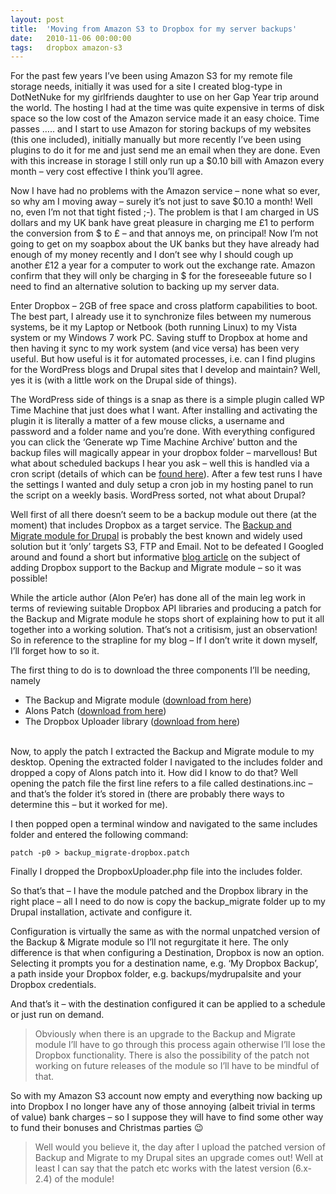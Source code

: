 ```yaml
---
layout: post
title:  'Moving from Amazon S3 to Dropbox for my server backups'
date:   2010-11-06 00:00:00
tags:   dropbox amazon-s3
---
```

For the past few years I’ve been using Amazon S3 for my remote file storage needs, initially it was used for a site I created blog-type in DotNetNuke for my girlfriends daughter to use on her Gap Year trip around the world. The hosting I had at the time was quite expensive in terms of disk space so the low cost of the Amazon service made it an easy choice.
Time passes ….. and I start to use Amazon for storing backups of my websites (this one included), initially manually but more recently I’ve been using plugins to do it for me and just send me an email when they are done. Even with this increase in storage I still only run up a $0.10 bill with Amazon every month – very cost effective I think you’ll agree.
<!--more--> 
Now I have had no problems with the Amazon service – none what so ever, so why am I moving away – surely it’s not just to save $0.10 a month! Well no, even I’m not that tight fisted ;-). The problem is that I am charged in US dollars and my UK bank have great pleasure in charging me £1 to perform the conversion from $ to £ – and that annoys me, on principal! Now I’m not going to get on my soapbox about the UK banks but they have already had enough of my money recently and I don’t see why I should cough up another £12 a year for a computer to work out the exchange rate. Amazon confirm that they will only be charging in $ for the foreseeable future so I need to find an alternative solution to backing up my server data.
 
Enter Dropbox – 2GB of free space and cross platform capabilities to boot. The best part, I already use it to synchronize files between my numerous systems, be it my Laptop or Netbook (both running Linux) to my Vista system or my Windows 7 work PC. Saving stuff to Dropbox at home and then having it sync to my work system (and vice versa) has been very useful. But how useful is it for automated processes, i.e. can I find plugins for the WordPress blogs and Drupal sites that I develop and maintain? Well, yes it is (with a little work on the Drupal side of things).
 
The WordPress side of things is a snap as there is a simple plugin called WP Time Machine that just does what I want. After installing and activating the plugin it is literally a matter of a few mouse clicks, a username and password and a folder name and you’re done. With everything configured you can click the ‘Generate wp Time Machine Archive’ button and the backup files will magically appear in your dropbox folder – marvellous! But what about scheduled backups I hear you ask – well this is handled via a cron script (details of which can be <a href='http://wptimemachine.com/-/scheduling-wp-time-machine-via-cron' target='_blank'>found here</a>). After a few test runs I have the settings I wanted and duly setup a cron job in my hosting panel to run the script on a weekly basis. WordPress sorted, not what about Drupal?
 
Well first of all there doesn’t seem to be a backup module out there (at the moment) that includes Dropbox as a target service. The <a href='http://drupal.org/project/backup_migrate' target='_blank'>Backup and Migrate module for Drupal</a> is probably the best known and widely used solution but it ‘only’ targets S3, FTP and Email. Not to be defeated I Googled around and found a short but informative <a href='http://tombigel.com/2010/09/19/dropbox_support_drupal_backup/' target='_blank'>blog article</a> on the subject of adding Dropbox support to the Backup and Migrate module – so it was possible!
 
While the article author (Alon Pe’er) has done all of the main leg work in terms of reviewing suitable Dropbox API libraries and producing a patch for the Backup and Migrate module he stops short of explaining how to put it all together into a working solution. That’s not a critisism, just an observation! So in reference to the strapline for my blog – If I don’t write it down myself, I’ll forget how to so it.
 
The first thing to do is to download the three components I’ll be needing, namely

- The Backup and Migrate module (<a href='http://drupal.org/project/backup_migrate' target='_blank'>download from here</a>)
- Alons Patch (<a href='http://drupal.org/files/issues/backup_migrate-dropbox.patch' target='_blank'>download from here</a>)
- The Dropbox Uploader library (<a href='http://jaka.kubje.org/projects/dropbox-uploader/' target='_blank'>download from here</a>)

<br/>
Now, to apply the patch I extracted the Backup and Migrate module to my desktop. Opening the extracted folder I navigated to the includes folder and dropped a copy of Alons patch into it. How did I know to do that? Well opening the patch file the first line refers to a file called destinations.inc – and that’s the folder it’s stored in (there are probably there ways to determine this – but it worked for me).
 
I then popped open a terminal window and navigated to the same includes folder and entered the following command:
```
patch -p0 > backup_migrate-dropbox.patch
```
Finally I dropped the DropboxUploader.php file into the includes folder.
 
So that’s that – I have the module patched and the Dropbox library in the right place – all I need to do now is copy the backup_migrate folder up to my Drupal installation, activate and configure it.
 
Configuration is virtually the same as with the normal unpatched version of the Backup &amp; Migrate module so I’ll not regurgitate it here. The only difference is that when configuring a Destination, Dropbox is now an option. Selecting it prompts you for a destination name, e.g. ‘My Dropbox Backup’, a path inside your Dropbox folder, e.g. backups/mydrupalsite and your Dropbox credentials.
 
And that’s it – with the destination configured it can be applied to a schedule or just run on demand.

>Obviously when there is an upgrade to the Backup and Migrate module I’ll have to go through this process again otherwise I’ll lose the Dropbox functionality. There is also the possibility of the patch not working on future releases of the module so I’ll have to be mindful of that.

So with my Amazon S3 account now empty and everything now backing up into Dropbox I no longer have any of those annoying (albeit trivial in terms of value) bank charges – so I suppose they will have to find some other way to fund their bonuses and Christmas parties 😉

>Well would you believe it, the day after I upload the patched version of Backup and Migrate to my Drupal sites an upgrade comes out! Well at least I can say that the patch etc works with the latest version (6.x-2.4) of the module!
     
